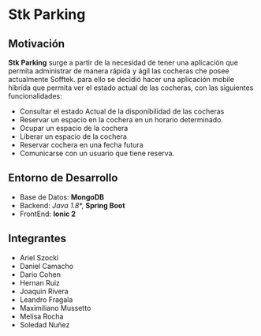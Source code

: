 **Stk Parking**
===============

Motivación
----------

**Stk Parking** surge a partir de la necesidad de tener una aplicación que permita administrar de manera rápida y ágil las cocheras che posee actualmente Sofftek.
para ello se decidió hacer una aplicación mobile hibrida que permita ver el estado actual de las cocheras, con las siguientes funcionalidades:

+ Consultar el estado Actual de la disponibilidad de las cocheras 
+ Reservar un espacio en la cochera en un horario determinado.
+ Ocupar un espacio de la cochera 
+ Liberar un espacio de la cochera 
+ Reservar cochera en una fecha futura
+ Comunicarse con un usuario que tiene reserva.

Entorno de Desarrollo
---------------------
   
+ Base de Datos: **MongoDB**
+ Backend: *Java 1.8**, **Spring Boot**
+ FrontEnd: **Ionic 2**

Integrantes
-----------

+ Ariel Szocki
+ Daniel Camacho
+ Dario Cohen
+ Hernan Ruiz
+ Joaquin Rivera
+ Leandro Fragala
+ Maximiliano Mussetto
+ Melisa Rocha
+ Soledad Nuñez

